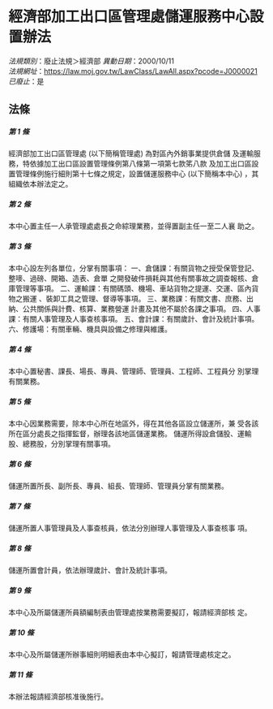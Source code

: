 # 經濟部加工出口區管理處儲運服務中心設置辦法

*法規類別*：廢止法規＞經濟部
*異動日期*：2000/10/11  
*法規網址*：https://law.moj.gov.tw/LawClass/LawAll.aspx?pcode=J0000021
*已廢止*：是


## 法條
##### 第 1 條
經濟部加工出口區管理處 (以下簡稱管理處) 為對區內外銷事業提供倉儲
及運輸服務，特依據加工出口區設置管理條例第八條第一項第七款笫八款
及加工出口區設置管理條例施行細則第十七條之規定，設置儲運服務中心
 (以下簡稱本中心) ，其組織依本辦法定之。

##### 第 2 條
本中心置主任一人承管理處處長之命綜理業務，並得置副主任一至二人襄
助之。

##### 第 3 條
本中心設左列各單位，分掌有關事項：
一、倉儲課：有關貨物之授受保管登記、整嘜、過磅、開箱、造表、倉單
    之開發破件損耗與其他有關事故之調查報核、倉庫管理等事項。
二、運輸課：有關碼頭、機場、車站貨物之提運、交運、區內貨物之搬運
    、裝卸工具之管理、督導等事項。
三、業務課：有關文書、庶務、出納、公共關係與計費、核算、業務營運
    計畫及其他不屬於各課之事項。
四、人事課：有關人事管理及人事查核事項。
五、會計課：有關歲計、會計及統計事項。
六、修護場：有關車輛、機具與設備之修理與維護。


##### 第 4 條
本中心置秘書、課長、場長、專員、管理師、管理員、工程師、工程員分
別掌理有關業務。

##### 第 5 條
本中心因業務需要，除本中心所在地區外，得在其他各區設立儲運所，兼
受各該所在區分處長之指揮監督，辦理各該地區儲運業務。
儲運所得設倉儲股、運輸股、總務股，分別掌理有關事項。

##### 第 6 條
儲運所置所長、副所長、專員、組長、管理師、管理員分掌有關業務。

##### 第 7 條
儲運所置人事管理員及人事查核員，依法分別辦理人事管理及人事查核事
項。

##### 第 8 條
儲運所置會計員，依法辦理歲計、會計及統計事項。

##### 第 9 條
本中心及所屬儲運所員額編制表由管理處按業務需要擬訂，報請經濟部核
定。

##### 第 10 條
本中心及所屬儲運所辦事細則明細表由本中心擬訂，報請管理處核定之。

##### 第 11 條
本辦法報請經濟部核准後施行。


